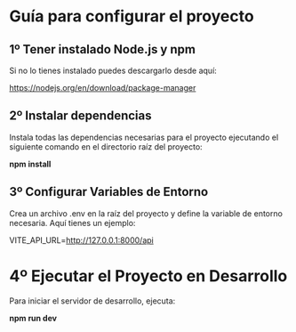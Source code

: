 # Guía para configurar el proyecto

## 1º Tener instalado Node.js y npm

Si no lo tienes instalado puedes descargarlo desde aquí:

https://nodejs.org/en/download/package-manager

## 2º Instalar dependencias

Instala todas las dependencias necesarias para el proyecto ejecutando el siguiente comando en el directorio raíz del proyecto:

**npm install**

## 3º Configurar Variables de Entorno

Crea un archivo .env en la raíz del proyecto y define la variable de entorno necesaria. Aquí tienes un ejemplo:

VITE_API_URL=http://127.0.0.1:8000/api

# 4º Ejecutar el Proyecto en Desarrollo

Para iniciar el servidor de desarrollo, ejecuta:

**npm run dev**
